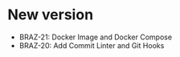 # New version

* BRAZ-21: Docker Image and Docker Compose
* BRAZ-20: Add Commit Linter and Git Hooks
